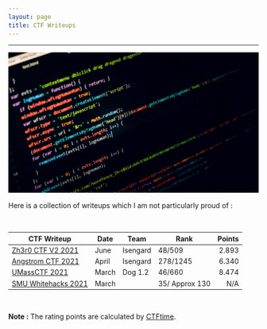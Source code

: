 ```yaml
---
layout: page
title: CTF Writeups
---
```

<hr/>

![CTF Writeups Main Page](/assets/img/ctfImages/misc/homePageImage.png)

Here is a collection of writeups which I am not particularly proud of :

<br/>

| CTF Writeup | Date | Team | Rank | Points | 
| ------------- |  --- | --- | ------ | -----: |
|[Zh3r0 CTF V2 2021](https://angmar2722.github.io/CTFwriteups/2021/zh3r02021/) | June | Isengard | 48/509 | 2.893 |
|[Angstrom CTF 2021](https://angmar2722.github.io/CTFwriteups/2021/actf2021/) | April | Isengard | 278/1245 | 6.340 |
|[UMassCTF 2021](https://angmar2722.github.io/CTFwriteups/2021/umass2021/) | March | Dog 1.2 | 46/660 | 8.474 |
|[SMU Whitehacks 2021](https://angmar2722.github.io/CTFwriteups/2021/wh2021/) | March | | 35/ Approx 130 | N/A |

<br/>

**Note :** The rating points are calculated by <a href="https://ctftime.org/rating-formula/" target="_blank">CTFtime</a>.
